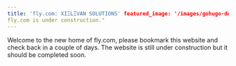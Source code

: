 ```yaml
---
title: 'fly.com: XIΞLΞVAN SOLUTIONS' featured_image: '/images/gohugo-default-sample-hero-image.jpg' description: "
fly.com is under construction."
---
```


Welcome to the new home of fly.com, please bookmark this website and check back in a couple of days. The website is
still under construction but it should be completed soon.
